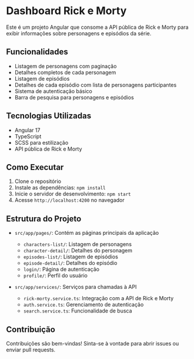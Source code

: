 # Dashboard Rick e Morty

Este é um projeto Angular que consome a API pública de Rick e Morty para exibir informações sobre personagens e episódios da série.

## Funcionalidades

- Listagem de personagens com paginação
- Detalhes completos de cada personagem
- Listagem de episódios
- Detalhes de cada episódio com lista de personagens participantes
- Sistema de autenticação básico
- Barra de pesquisa para personagens e episódios

## Tecnologias Utilizadas

- Angular 17
- TypeScript
- SCSS para estilização
- API pública de Rick e Morty

## Como Executar

1. Clone o repositório
2. Instale as dependências: `npm install`
3. Inicie o servidor de desenvolvimento: `npm start`
4. Acesse `http://localhost:4200` no navegador

## Estrutura do Projeto

- `src/app/pages/`: Contém as páginas principais da aplicação
  - `characters-list/`: Listagem de personagens
  - `character-detail/`: Detalhes do personagem
  - `episodes-list/`: Listagem de episódios
  - `episode-detail/`: Detalhes do episódio
  - `login/`: Página de autenticação
  - `profile/`: Perfil do usuário

- `src/app/services/`: Serviços para chamadas à API
  - `rick-morty.service.ts`: Integração com a API de Rick e Morty
  - `auth.service.ts`: Gerenciamento de autenticação
  - `search.service.ts`: Funcionalidade de busca

## Contribuição

Contribuições são bem-vindas! Sinta-se à vontade para abrir issues ou enviar pull requests.
